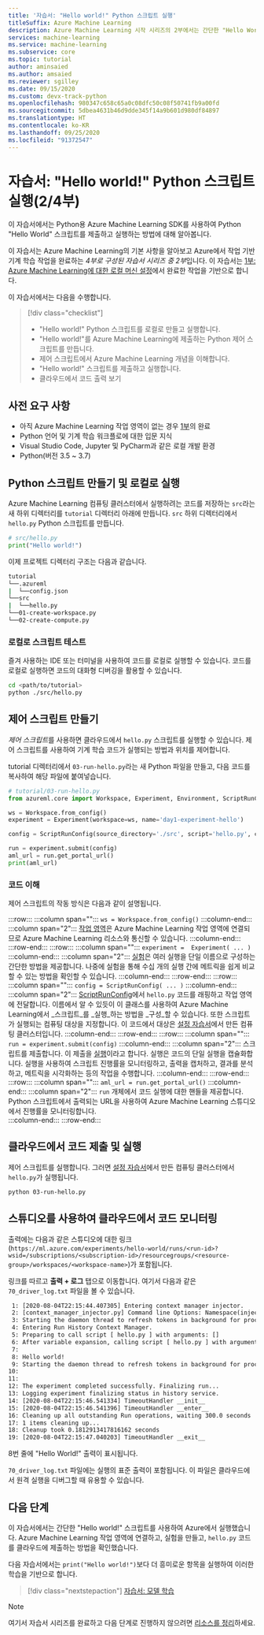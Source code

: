 ```yaml
---
title: '자습서: "Hello world!" Python 스크립트 실행'
titleSuffix: Azure Machine Learning
description: Azure Machine Learning 시작 시리즈의 2부에서는 간단한 "Hello World" Python 스크립트를 클라우드에 제출하는 방법을 보여 줍니다.
services: machine-learning
ms.service: machine-learning
ms.subservice: core
ms.topic: tutorial
author: aminsaied
ms.author: amsaied
ms.reviewer: sgilley
ms.date: 09/15/2020
ms.custom: devx-track-python
ms.openlocfilehash: 980347c658c65a0c08dfc50c08f50741fb9a00fd
ms.sourcegitcommit: 5dbea4631b46d9dde345f14a9b601d980df84897
ms.translationtype: HT
ms.contentlocale: ko-KR
ms.lasthandoff: 09/25/2020
ms.locfileid: "91372547"
---
```

# <a name="tutorial-run-a-hello-world-python-script-part-2-of-4"></a>자습서: "Hello world!" Python 스크립트 실행(2/4부)

이 자습서에서는 Python용 Azure Machine Learning SDK를 사용하여 Python "Hello World" 스크립트를 제출하고 실행하는 방법에 대해 알아봅니다.

이 자습서는 Azure Machine Learning의 기본 사항을 알아보고 Azure에서 작업 기반 기계 학습 작업을 완료하는 *4부로 구성된 자습서 시리즈 중 2부*입니다. 이 자습서는 [1부: Azure Machine Learning에 대한 로컬 머신 설정](tutorial-1st-experiment-sdk-setup-local.md)에서 완료한 작업을 기반으로 합니다.

이 자습서에서는 다음을 수행합니다.

> [!div class="checklist"]
> * "Hello world!" Python 스크립트를 로컬로 만들고 실행합니다.
> * "Hello world!"를 Azure Machine Learning에 제출하는 Python 제어 스크립트를 만듭니다.
> * 제어 스크립트에서 Azure Machine Learning 개념을 이해합니다.
> * "Hello world!" 스크립트를 제출하고 실행합니다.
> * 클라우드에서 코드 출력 보기

## <a name="prerequisites"></a>사전 요구 사항

- 아직 Azure Machine Learning 작업 영역이 없는 경우 [1부](tutorial-1st-experiment-sdk-setup-local.md)의 완료
- Python 언어 및 기계 학습 워크플로에 대한 입문 지식
- Visual Studio Code, Jupyter 및 PyCharm과 같은 로컬 개발 환경
- Python(버전 3.5 ~ 3.7)

## <a name="create-and-run-a-python-script-locally"></a>Python 스크립트 만들기 및 로컬로 실행

Azure Machine Learning 컴퓨팅 클러스터에서 실행하려는 코드를 저장하는 `src`라는 새 하위 디렉터리를 `tutorial` 디렉터리 아래에 만듭니다. `src` 하위 디렉터리에서 `hello.py` Python 스크립트를 만듭니다.

```python
# src/hello.py
print("Hello world!")
```

이제 프로젝트 디렉터리 구조는 다음과 같습니다.

```Bash
tutorial
└──.azureml
|  └──config.json
└──src
|  └──hello.py
└──01-create-workspace.py
└──02-create-compute.py
```

### <a name="test-your-script-locally"></a>로컬로 스크립트 테스트

즐겨 사용하는 IDE 또는 터미널을 사용하여 코드를 로컬로 실행할 수 있습니다. 코드를 로컬로 실행하면 코드의 대화형 디버깅을 활용할 수 있습니다.

```bash
cd <path/to/tutorial>
python ./src/hello.py
```

## <a name="create-a-control-script"></a>제어 스크립트 만들기

*제어 스크립트*를 사용하면 클라우드에서 `hello.py` 스크립트를 실행할 수 있습니다. 제어 스크립트를 사용하여 기계 학습 코드가 실행되는 방법과 위치를 제어합니다.  

tutorial 디렉터리에서 `03-run-hello.py`라는 새 Python 파일을 만들고, 다음 코드를 복사하여 해당 파일에 붙여넣습니다.

```python
# tutorial/03-run-hello.py
from azureml.core import Workspace, Experiment, Environment, ScriptRunConfig

ws = Workspace.from_config()
experiment = Experiment(workspace=ws, name='day1-experiment-hello')

config = ScriptRunConfig(source_directory='./src', script='hello.py', compute_target='cpu-cluster')

run = experiment.submit(config)
aml_url = run.get_portal_url()
print(aml_url)
```

### <a name="understand-the-code"></a>코드 이해

제어 스크립트의 작동 방식은 다음과 같이 설명됩니다.

:::row:::
   :::column span="":::
      `ws = Workspace.from_config()`
   :::column-end:::
   :::column span="2":::
      [작업 영역](https://docs.microsoft.com/python/api/azureml-core/azureml.core.workspace.workspace?view=azure-ml-py&preserve-view=true)은 Azure Machine Learning 작업 영역에 연결되므로 Azure Machine Learning 리소스와 통신할 수 있습니다.
   :::column-end:::
:::row-end:::
:::row:::
   :::column span="":::
      `experiment =  Experiment( ... )`
   :::column-end:::
   :::column span="2":::
      [실험](https://docs.microsoft.com/python/api/azureml-core/azureml.core.experiment.experiment?view=azure-ml-py&preserve-view=true)은 여러 실행을 단일 이름으로 구성하는 간단한 방법을 제공합니다. 나중에 실험을 통해 수십 개의 실행 간에 메트릭을 쉽게 비교할 수 있는 방법을 확인할 수 있습니다.
   :::column-end:::
:::row-end:::
:::row:::
   :::column span="":::
      `config = ScriptRunConfig( ... )` 
   :::column-end:::
   :::column span="2":::
      [ScriptRunConfig](https://docs.microsoft.com/python/api/azureml-core/azureml.core.scriptrunconfig?view=azure-ml-py&preserve-view=true)에서 `hello.py` 코드를 래핑하고 작업 영역에 전달합니다. 이름에서 알 수 있듯이 이 클래스를 사용하여 Azure Machine Learning에서 _스크립트_를 _실행_하는 방법을 _구성_할 수 있습니다. 또한 스크립트가 실행되는 컴퓨팅 대상을 지정합니다. 이 코드에서 대상은 [설정 자습서](tutorial-1st-experiment-sdk-setup-local.md)에서 만든 컴퓨팅 클러스터입니다.
   :::column-end:::
:::row-end:::
:::row:::
   :::column span="":::
      `run = experiment.submit(config)`
   :::column-end:::
   :::column span="2":::
       스크립트를 제출합니다. 이 제출을 [실행](https://docs.microsoft.com/python/api/azureml-core/azureml.core.run%28class%29?view=azure-ml-py&preserve-view=true)이라고 합니다. 실행은 코드의 단일 실행을 캡슐화합니다. 실행을 사용하여 스크립트 진행률을 모니터링하고, 출력을 캡처하고, 결과를 분석하고, 메트릭을 시각화하는 등의 작업을 수행합니다.
   :::column-end:::
:::row-end:::
:::row:::
   :::column span="":::
      `aml_url = run.get_portal_url()` 
   :::column-end:::
   :::column span="2":::
        `run` 개체에서 코드 실행에 대한 핸들을 제공합니다. Python 스크립트에서 출력되는 URL을 사용하여 Azure Machine Learning 스튜디오에서 진행률을 모니터링합니다.  
   :::column-end:::
:::row-end:::

## <a name="submit-and-run-your-code-in-the-cloud"></a>클라우드에서 코드 제출 및 실행

제어 스크립트를 실행합니다. 그러면 [설정 자습서](tutorial-1st-experiment-sdk-setup-local.md)에서 만든 컴퓨팅 클러스터에서 `hello.py`가 실행됩니다.

```bash
python 03-run-hello.py
```

## <a name="monitor-your-code-in-the-cloud-by-using-the-studio"></a>스튜디오를 사용하여 클라우드에서 코드 모니터링

출력에는 다음과 같은 스튜디오에 대한 링크(`https://ml.azure.com/experiments/hello-world/runs/<run-id>?wsid=/subscriptions/<subscription-id>/resourcegroups/<resource-group>/workspaces/<workspace-name>`)가 포함됩니다.

링크를 따르고 **출력 + 로그** 탭으로 이동합니다. 여기서 다음과 같은 `70_driver_log.txt` 파일을 볼 수 있습니다.

```txt
 1: [2020-08-04T22:15:44.407305] Entering context manager injector.
 2: [context_manager_injector.py] Command line Options: Namespace(inject=['ProjectPythonPath:context_managers.ProjectPythonPath', 'RunHistory:context_managers.RunHistory', 'TrackUserError:context_managers.TrackUserError', 'UserExceptions:context_managers.UserExceptions'], invocation=['hello.py'])
 3: Starting the daemon thread to refresh tokens in background for process with pid = 31263
 4: Entering Run History Context Manager.
 5: Preparing to call script [ hello.py ] with arguments: []
 6: After variable expansion, calling script [ hello.py ] with arguments: []
 7:
 8: Hello world!
 9: Starting the daemon thread to refresh tokens in background for process with pid = 31263
10:
11:
12: The experiment completed successfully. Finalizing run...
13: Logging experiment finalizing status in history service.
14: [2020-08-04T22:15:46.541334] TimeoutHandler __init__
15: [2020-08-04T22:15:46.541396] TimeoutHandler __enter__
16: Cleaning up all outstanding Run operations, waiting 300.0 seconds
17: 1 items cleaning up...
18: Cleanup took 0.1812913417816162 seconds
19: [2020-08-04T22:15:47.040203] TimeoutHandler __exit__
```

8번 줄에 "Hello World!" 출력이 표시됩니다.

`70_driver_log.txt` 파일에는 실행의 표준 출력이 포함됩니다. 이 파일은 클라우드에서 원격 실행을 디버그할 때 유용할 수 있습니다.

## <a name="next-steps"></a>다음 단계

이 자습서에서는 간단한 "Hello world!" 스크립트를 사용하여 Azure에서 실행했습니다. Azure Machine Learning 작업 영역에 연결하고, 실험을 만들고, `hello.py` 코드를 클라우드에 제출하는 방법을 확인했습니다.

다음 자습서에서는 `print("Hello world!")`보다 더 흥미로운 항목을 실행하여 이러한 학습을 기반으로 합니다.

> [!div class="nextstepaction"]
> [자습서: 모델 학습](tutorial-1st-experiment-sdk-train.md)

>[!NOTE] 
> 여기서 자습서 시리즈를 완료하고 다음 단계로 진행하지 않으려면 [리소스를 정리](tutorial-1st-experiment-bring-data.md#clean-up-resources)하세요.
